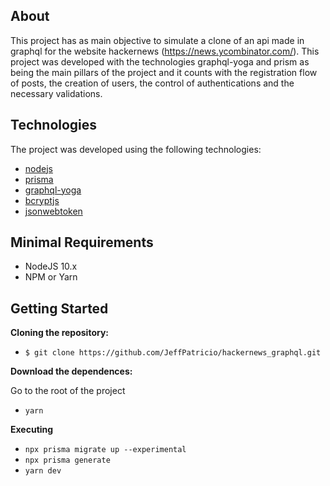 ## About

This project has as main objective to simulate a clone of an api made in graphql for the website hackernews (https://news.ycombinator.com/).
This project was developed with the technologies graphql-yoga and prism as being the main pillars of the project and it counts with the registration flow of posts, the creation of users, the control of authentications and the necessary validations.

## Technologies

The project was developed using the following technologies:

- [nodejs](https://nodejs.org/)
- [prisma](https://www.prisma.io/)
- [graphql-yoga](https://github.com/prisma-labs/graphql-yoga)
- [bcryptjs](https://www.npmjs.com/package/bcryptjs)
- [jsonwebtoken](https://www.npmjs.com/package/jsonwebtoken)

## Minimal Requirements

- NodeJS 10.x
- NPM or Yarn

## Getting Started

<b>Cloning the repository:</b>

- `$ git clone https://github.com/JeffPatricio/hackernews_graphql.git`

<b>Download the dependences:</b>

<p>Go to the root of the project</p>

- `yarn`

<b>Executing</b>

- `npx prisma migrate up --experimental`
- `npx prisma generate`
- `yarn dev`
